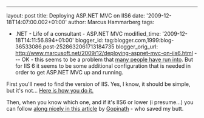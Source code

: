 ---
layout: post
title: Deploying ASP.NET MVC on IIS6
date: '2009-12-18T14:07:00.002+01:00'
author: Marcus Hammarberg
tags:
  - .NET -
Life of a consultant - ASP.NET MVC
modified_time: '2009-12-18T14:11:56.894+01:00'
blogger_id: tag:blogger.com,1999:blog-36533086.post-2528632061713184735
blogger_orig_url: http://www.marcusoft.net/2009/12/deploying-aspnet-mvc-on-iis6.html ---
OK - this seems to be a problem that [many people have run
into](http://www.google.se/search?hl=sv&q=asp.net+mvc+404&meta=). But
for IIS 6 it seems to be some additional configuration that is needed in
order to get ASP.NET MVC up and running.

First you'll need to find the version of IIS. Yes, I know, it should be
simple, but it's not... [Here is how you do
it.](http://classicasp.aspfaq.com/general/how-do-i-determine-which-version-of-iis/asp-i-m-running.html)

Then, when you know which one, and if it's IIS6 or lower (i presume...)
you can follow [along nicely in this
article](http://www.techdreams.org/microsoft/aspnet/how-to-fix-404-errors-of-aspnet-mvc-website-deployed-on-iis-6-windows-server-2003/2572-20090515/comment-page-1#comment-9012)
by <a href="http://www.techdreams.org/" class="url"
rel="external nofollow">Gopinath</a> - who saved my butt.
